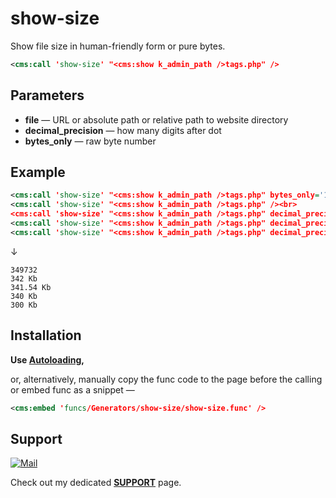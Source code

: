 # show-size

Show file size in human-friendly form or pure bytes.

```xml
<cms:call 'show-size' "<cms:show k_admin_path />tags.php" />
```

## Parameters

* **file** — URL or absolute path or relative path to website directory
* **decimal_precision** — how many digits after dot
* **bytes_only** — raw byte number

## Example

```xml
<cms:call 'show-size' "<cms:show k_admin_path />tags.php" bytes_only='1'/><br>
<cms:call 'show-size' "<cms:show k_admin_path />tags.php" /><br>
<cms:call 'show-size' "<cms:show k_admin_path />tags.php" decimal_precision='2'/><br>
<cms:call 'show-size' "<cms:show k_admin_path />tags.php" decimal_precision='-1'/><br>
<cms:call 'show-size' "<cms:show k_admin_path />tags.php" decimal_precision='-2'/><br>
```

↓

```
349732
342 Kb
341.54 Kb
340 Kb
300 Kb
```

## Installation

**Use [Autoloading](https://github.com/trendoman/Cms-Fu/tree/master/ADDON-FUNCS-ON-DEMAND.md),**

or, alternatively, manually copy the func code to the page before the calling or embed func as a snippet —

```xml
<cms:embed 'funcs/Generators/show-size/show-size.func' />
```

## Support

[![Mail](https://img.shields.io/badge/gmail-%23539CFF.svg?&style=for-the-badge&logo=gmail&logoColor=white)](mailto:"Anton"<tony.smirnov@gmail.com>?subject=[GitHub])

Check out my dedicated [**SUPPORT**](/SUPPORT.md) page.
